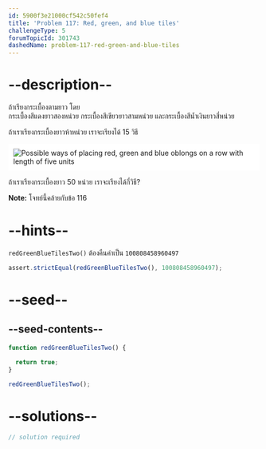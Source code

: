 ```yaml
---
id: 5900f3e21000cf542c50fef4
title: 'Problem 117: Red, green, and blue tiles'
challengeType: 5
forumTopicId: 301743
dashedName: problem-117-red-green-and-blue-tiles
---
```


# --description--

ถ้าเรียงกระเบื้องตามยาว โดย  
กระเบื้องสีแดงยาวสองหน่วย กระเบื้องสีเขียวยาวสามหน่วย และกระเบื้องสีน้ำเงินยาวสี่หน่วย 

ถ้าเราเรียงกระเบื้องยาวห้าหน่วย เราจะเรียงได้ 15 วิธี

<img class="img-responsive center-block" alt="Possible ways of placing red, green and blue oblongs on a row with length of five units" src="https://cdn.freecodecamp.org/curriculum/project-euler/red-green-and-blue-tiles.png" style="background-color: white; padding: 10px;">

ถ้าเราเรียงกระเบื้องยาว 50 หน่วย เราจะเรียงได้กี่วิธี?

**Note:** โจทย์นี้คล้ายกับข้อ 116

# --hints--

`redGreenBlueTilesTwo()` ต้องคืนค่าเป็น `100808458960497`

```js
assert.strictEqual(redGreenBlueTilesTwo(), 100808458960497);
```

# --seed--

## --seed-contents--

```js
function redGreenBlueTilesTwo() {

  return true;
}

redGreenBlueTilesTwo();
```

# --solutions--

```js
// solution required
```
